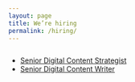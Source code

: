 ```yaml
---
layout: page
title: We’re hiring
permalink: /hiring/
---
```


<div class="row">
<div class="small-12 medium-11 medium-centered columns" markdown="1">

- [Senior Digital Content Strategist](/hiring/sr-digital-content-strategist/)
- [Senior Digital Content Writer](/hiring/sr-digital-content-writer/)
